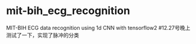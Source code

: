 # mit-bih_ecg_recognition
MIT-BIH ECG data recognition using 1d CNN with tensorflow2
#12.27号晚上测试了一下，实现了脉冲的分类
